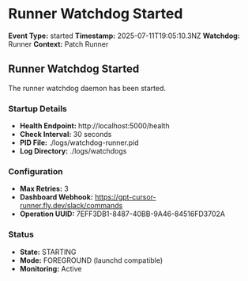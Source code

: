 # Runner Watchdog Started

**Event Type:** started
**Timestamp:** 2025-07-11T19:05:10.3NZ
**Watchdog:** Runner
**Context:** Patch Runner


## Runner Watchdog Started

The runner watchdog daemon has been started.

### Startup Details
- **Health Endpoint:** http://localhost:5000/health
- **Check Interval:** 30 seconds
- **PID File:** ./logs/watchdog-runner.pid
- **Log Directory:** ./logs/watchdogs

### Configuration
- **Max Retries:** 3
- **Dashboard Webhook:** https://gpt-cursor-runner.fly.dev/slack/commands
- **Operation UUID:** 7EFF3DB1-8487-40BB-9A46-84516FD3702A

### Status
- **State:** STARTING
- **Mode:** FOREGROUND (launchd compatible)
- **Monitoring:** Active


